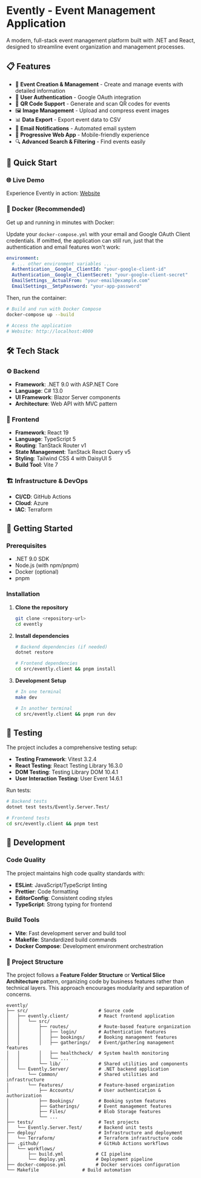 ﻿# Evently - Event Management Application

A modern, full-stack event management platform built with .NET and React, designed to streamline event organization and
management processes.

## 📋 Features

- 🎫 **Event Creation & Management** - Create and manage events with detailed information
- 👥 **User Authentication** - Google OAuth integration
- 📱 **QR Code Support** - Generate and scan QR codes for events
- 🖼️ **Image Management** - Upload and compress event images
- 📊 **Data Export** - Export event data to CSV
- 📧 **Email Notifications** - Automated email system
- 📱 **Progressive Web App** - Mobile-friendly experience
- 🔍 **Advanced Search & Filtering** - Find events easily

## 🚀 Quick Start

### 🌐 Live Demo

Experience Evently in
action: [Website](https://ca-evently-prod-sea.icysea-555372a4.southeastasia.azurecontainerapps.io/)

### 🐳 Docker (Recommended)

Get up and running in minutes with Docker:

Update your `docker-compose.yml` with your email and Google OAuth Client credentials. If omitted,
the application can still run, just that the authentication and email features won't work:

```yaml
environment:
  # ... other environment variables ...
  Authentication__Google__ClientId: "your-google-client-id"
  Authentication__Google__ClientSecret: "your-google-client-secret"
  EmailSettings__ActualFrom: "your-email@example.com"
  EmailSettings__SmtpPassword: "your-app-password"
```

Then, run the container:

```bash
# Build and run with Docker Compose
docker-compose up --build

# Access the application
# Website: http://localhost:4000
```

## 🛠 Tech Stack

### ⚙️ Backend

- **Framework**: .NET 9.0 with ASP.NET Core
- **Language**: C# 13.0
- **UI Framework**: Blazor Server components
- **Architecture**: Web API with MVC pattern

### 🎨 Frontend

- **Framework**: React 19
- **Language**: TypeScript 5
- **Routing**: TanStack Router v1
- **State Management**: TanStack React Query v5
- **Styling**: Tailwind CSS 4 with DaisyUI 5
- **Build Tool**: Vite 7

### 🏗️ Infrastructure & DevOps

- **CI/CD**: GitHub Actions
- **Cloud**: Azure
- **IAC**: Terraform

## 🏁 Getting Started

### Prerequisites

- .NET 9.0 SDK
- Node.js (with npm/pnpm)
- Docker (optional)
- pnpm

### Installation

1. **Clone the repository**
   ```bash
   git clone <repository-url>
   cd evently

2. **Install dependencies**
   ```bash
   # Backend dependencies (if needed)
   dotnet restore

   # Frontend dependencies
   cd src/evently.client && pnpm install
   ```

3. **Development Setup**
   ```bash
   # In one terminal
   make dev
   
   # In another terminal
   cd src/evently.client && pnpm run dev
   ```

## 🧪 Testing

The project includes a comprehensive testing setup:

- **Testing Framework**: Vitest 3.2.4
- **React Testing**: React Testing Library 16.3.0
- **DOM Testing**: Testing Library DOM 10.4.1
- **User Interaction Testing**: User Event 14.6.1

Run tests:

``` bash
# Backend tests
dotnet test tests/Evently.Server.Test/

# Frontend tests
cd src/evently.client && pnpm test
```

## 🔧 Development

### Code Quality

The project maintains high code quality standards with:

- **ESLint**: JavaScript/TypeScript linting
- **Prettier**: Code formatting
- **EditorConfig**: Consistent coding styles
- **TypeScript**: Strong typing for frontend

### Build Tools

- **Vite**: Fast development server and build tool
- **Makefile**: Standardized build commands
- **Docker Compose**: Development environment orchestration

### 📁 Project Structure

The project follows a **Feature Folder Structure** or **Vertical Slice Architecture** pattern,
organizing code by business features rather than technical layers. This approach encourages modularity and separation of
concerns.

``` 
evently/
├── src/                          # Source code
│   ├── evently.client/           # React frontend application
│   │   └── src/
│   │       ├── routes/           # Route-based feature organization
│   │       │   ├── login/        # Authentication features
│   │       │   ├── bookings/     # Booking management features
│   │       │   ├── gatherings/   # Event/gathering management features
│   │       │   ├── healthcheck/  # System health monitoring
│   │       │   └── ...           
│   │       └── lib/              # Shared utilities and components
│   └── Evently.Server/           # .NET backend application
│       └── Common/               # Shared utilities and infrastructure
│       └── Features/             # Feature-based organization
│           ├── Accounts/         # User authentication & authorization
│           ├── Bookings/         # Booking system features
│           ├── Gatherings/       # Event management features
│           ├── Files/            # Blob Storage features
│           └── ...           
├── tests/                        # Test projects
│   └── Evently.Server.Test/      # Backend unit tests
├── deploy/                       # Infrastructure and deployment
│   └── Terraform/                # Terraform infrastructure code
├── .github/                      # GitHub Actions workflows
│   └── workflows/
│       ├── build.yml            # CI pipeline
│       └── deploy.yml           # Deployment pipeline
├── docker-compose.yml           # Docker services configuration
└── Makefile                # Build automation
```